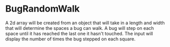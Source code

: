 # BugRandomWalk
A 2d array will be created from an object that will take in a length and width that will determine the spaces a bug can walk. A bug will step on each space until it has reached the last one it hasn't touched. The input will display the number of times the bug stepped on each square.
